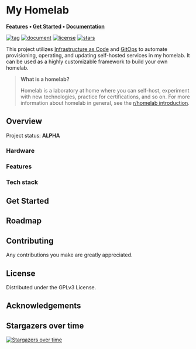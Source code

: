 # My Homelab

**[Features](#features) • [Get Started](#get-started) • [Documentation](https://homelab.khuedoan.com)**

[![tag](https://img.shields.io/github/v/tag/lianghuiyuan/homelab?style=flat-square&logo=semver&logoColor=white)](https://github.com/lianghuiyuan/homelab/tags)
[![document](https://img.shields.io/website?label=document&logo=gitbook&logoColor=white&style=flat-square&url=https%3A%2F%2Fhomelab.lianghuiyuan.com)](https://homelab.lianghuiyuan.com)
[![license](https://img.shields.io/github/license/lianghuiyuan/homelab?style=flat-square&logo=gnu&logoColor=white)](https://www.gnu.org/licenses/gpl-3.0.html)
[![stars](https://img.shields.io/github/stars/lianghuiyuan/homelab?logo=github&logoColor=white&color=gold&style=flat-square)](https://github.com/lianghuiyuan/homelab)

This project utilizes [Infrastructure as Code](https://en.wikipedia.org/wiki/Infrastructure_as_code) and [GitOps](https://www.weave.works/technologies/gitops) to automate provisioning, operating, and updating self-hosted services in my homelab.
It can be used as a highly customizable framework to build your own homelab.

> **What is a homelab?**
>
> Homelab is a laboratory at home where you can self-host, experiment with new technologies, practice for certifications, and so on.
> For more information about homelab in general, see the [r/homelab introduction](https://www.reddit.com/r/homelab/wiki/introduction).

## Overview

Project status: **ALPHA**


### Hardware


### Features


### Tech stack


## Get Started



## Roadmap



## Contributing

Any contributions you make are greatly appreciated.

## License

Distributed under the GPLv3 License.

## Acknowledgements




## Stargazers over time

[![Stargazers over time](https://starchart.cc/lianghuiyuan/homelab.svg)](https://starchart.cc/lianghuiyuan/homelab)
